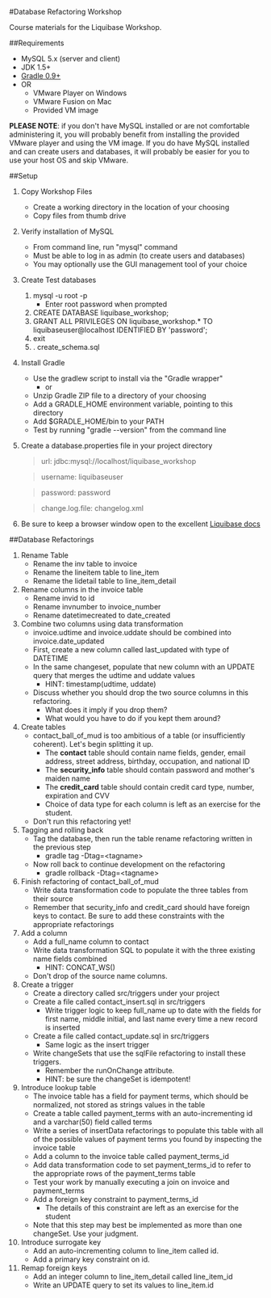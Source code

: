 #Database Refactoring Workshop

Course materials for the Liquibase Workshop.

##Requirements

* MySQL 5.x (server and client)
* JDK 1.5+
* [Gradle 0.9+](http://gradle.org/downloads.html)
* OR
	* VMware Player on Windows
	* VMware Fusion on Mac
	* Provided VM image

**PLEASE NOTE**: if you don't have MySQL installed or are not comfortable administering it, you will probably benefit from installing the provided VMware player and using the VM image. If you do have MySQL installed and can create users and databases, it will probably be easier for you to use your host OS and skip VMware.

##Setup

1. Copy Workshop Files
	* Create a working directory in the location of your choosing
	* Copy files from thumb drive
	
1. Verify installation of MySQL
	* From command line, run "mysql" command
	* Must be able to log in as admin (to create users and databases)
	* You may optionally use the GUI management tool of your choice
	
1. Create Test databases
	1. mysql -u root -p
		* Enter root password when prompted
	1. CREATE DATABASE liquibase\_workshop;
	1. GRANT ALL PRIVILEGES ON liquibase_workshop.* TO liquibaseuser@localhost IDENTIFIED BY 'password';
	1. exit
	1. \. create\_schema.sql
	
1. Install Gradle
    * Use the gradlew script to install via the "Gradle wrapper"
        - or
	* Unzip Gradle ZIP file to a directory of your choosing
	* Add a GRADLE\_HOME environment variable, pointing to this directory
	* Add $GRADLE\_HOME/bin to your PATH
	* Test by running "gradle --version" from the command line
	
1. Create a database.properties file in your project directory
	> url: jdbc:mysql://localhost/liquibase\_workshop
	
	> username: liquibaseuser
	
	> password: password
	
	> change.log.file: changelog.xml

1. Be sure to keep a browser window open to the excellent [Liquibase docs](http://www.liquibase.org/manual/home)



##Database Refactorings 

1. Rename Table
	* Rename the inv table to invoice
	* Rename the lineitem table to line\_item
	* Rename the lidetail table to line\_item\_detail
1. Rename columns in the invoice table
	* Rename invid to id
	* Rename invnumber to invoice\_number
	* Rename datetimecreated to date\_created
1. Combine two columns using data transformation
	* invoice.udtime and invoice.uddate should be combined into invoice.date\_updated
	* First, create a new column called last\_updated with type of DATETIME
	* In the same changeset, populate that new column with an UPDATE query that merges the udtime and uddate values
		* HINT: timestamp(udtime, uddate) 
	* Discuss whether you should drop the two source columns in this refactoring.
		* What does it imply if you drop them?
		* What would you have to do if you kept them around?
1. Create tables
	* contact\_ball\_of\_mud is too ambitious of a table (or insufficiently coherent). Let's begin splitting it up.
		* The **contact** table should contain name fields, gender, email address, street address, birthday, occupation, and national ID
		* The **security\_info** table should contain password and mother's maiden name
		* The **credit\_card** table should contain credit card type, number, expiration and CVV
		* Choice of data type for each column is left as an exercise for the student.
	* Don't run this refactoring yet!
1. Tagging and rolling back
	* Tag the database, then run the table rename refactoring written in the previous step
		* gradle tag -Dtag=&lt;tagname&gt;
	* Now roll back to continue development on the refactoring
		* gradle rollback -Dtag=&lt;tagname&gt;
1. Finish refactoring of contact\_ball\_of\_mud
	* Write data transformation code to populate the three tables from their source
	* Remember that security\_info and credit\_card should have foreign keys to contact. Be sure to add these constraints with the appropriate refactorings
1. Add a column
	* Add a full\_name column to contact
	* Write data transformation SQL to populate it with the three existing name fields combined
		* HINT: CONCAT_WS()
	* Don't drop of the source name columns.
1. Create a trigger
	* Create a directory called src/triggers under your project
	* Create a file called contact\_insert.sql in src/triggers
		* Write trigger logic to keep full\_name up to date with the fields for first name, middle initial, and last name every time a new record is inserted
	* Create a file called contact\_update.sql in src/triggers
		* Same logic as the insert trigger
	* Write changeSets that use the sqlFile refactoring to install these triggers.
		* Remember the runOnChange attribute.
		* HINT: be sure the changeSet is idempotent!
1. Introduce lookup table
	* The invoice table has a field for payment terms, which should be normalized, not stored as strings values in the table
	* Create a table called payment\_terms with an auto\-incrementing id and a varchar(50) field called terms
	* Write a series of insertData refactorings to populate this table with all of the possible values of payment terms you found by inspecting the invoice table
	* Add a column to the invoice table called payment\_terms\_id
	* Add data transformation code to set payment\_terms\_id to refer to the appropriate rows of the payment\_terms table
	* Test your work by manually executing a join on invoice and payment\_terms
	* Add a foreign key constraint to payment\_terms\_id
		* The details of this constraint are left as an exercise for the student
	* Note that this step may best be implemented as more than one changeSet. Use your judgment.
1. Introduce surrogate key
	* Add an auto\-incrementing column to line\_item called id.
	* Add a primary key constraint on id.
1. Remap foreign keys
	* Add an integer column to line\_item\_detail called line\_item\_id
	* Write an UPDATE query to set its values to line\_item.id



